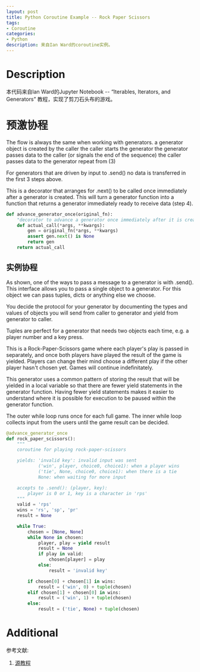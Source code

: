 ```yaml
---
layout: post
title: Python Coroutine Example -- Rock Paper Scissors
tags:
- Coroutine
categories:
- Python
description: 来自Ian Ward的coroutine实例。
---
```



# Description
本代码来自Ian Ward的Jupyter Notebook -- “Iterables, Iterators, and Generators” 教程，实现了剪刀石头布的游戏。

# 预激协程
The flow is always the same when working with generators.
a generator object is created by the caller
the caller starts the generator
the generator passes data to the caller (or signals the end of the sequence)
the caller passes data to the generator
repeat from (3)

For generators that are driven by input to .send() no data is transferred in the first 3 steps above.

This is a decorator that arranges for .next() to be called once immediately after a generator is created. This will turn a generator function into a function that returns a generator immediately ready to receive data (step 4).

```Python
def advance_generator_once(original_fn):
    "decorator to advance a generator once immediately after it is created"
    def actual_call(*args, **kwargs):
        gen = original_fn(*args, **kwargs)
        assert gen.next() is None
        return gen
    return actual_call
```

## 实例协程
As shown, one of the ways to pass a message to a generator is with .send(). This interface allows you to pass a single object to a generator. For this object we can pass tuples, dicts or anything else we choose.

You decide the protocol for your generator by documenting the types and values of objects you will send from caller to generator and yield from generator to caller.

Tuples are perfect for a generator that needs two objects each time, e.g. a player number and a key press.

This is a Rock-Paper-Scissors game where each player's play is passed in separately, and once both players have played the result of the game is yielded. Players can change their mind choose a different play if the other player hasn't chosen yet. Games will continue indefinitately.

This generator uses a common pattern of storing the result that will be yielded in a local variable so that there are fewer yield statements in the generator function. Having fewer yield statements makes it easier to understand where it is possible for execution to be paused within the generator function.

The outer while loop runs once for each full game. The inner while loop collects input from the users until the game result can be decided.

```Python
@advance_generator_once
def rock_paper_scissors():
    """
    coroutine for playing rock-paper-scissors

    yields: 'invalid key': invalid input was sent
            ('win', player, choice0, choice1): when a player wins
            ('tie', None, choice0, choice1): when there is a tie
            None: when waiting for more input

    accepts to .send(): (player, key):
        player is 0 or 1, key is a character in 'rps'
    """
    valid = 'rps'
    wins = 'rs', 'sp', 'pr'
    result = None

    while True:
        chosen = [None, None]
        while None in chosen:
            player, play = yield result
            result = None
            if play in valid:
                chosen[player] = play
            else:
                result = 'invalid key'

        if chosen[0] + chosen[1] in wins:
            result = ('win', 0) + tuple(chosen)
        elif chosen[1] + chosen[0] in wins:
            result = ('win', 1) + tuple(chosen)
        else:
            result = ('tie', None) + tuple(chosen)
```

# Additional
参考文献:
1. [源教程](http://nbviewer.ipython.org/github/wardi/iterables-iterators-generators/blob/master/Iterables,%20Iterators,%20Generators.ipynb)
